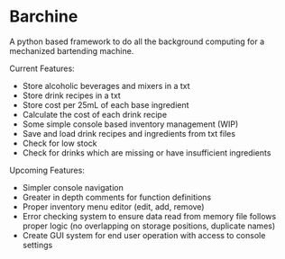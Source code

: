 # Barchine
A python based framework to do all the background computing for a mechanized bartending machine.

Current Features:
  - Store alcoholic beverages and mixers in a txt
  - Store drink recipes in a txt
  - Store cost per 25mL of each base ingredient
  - Calculate the cost of each drink recipe
  - Some simple console based inventory management (WIP)
  - Save and load drink recipes and ingredients from txt files
  - Check for low stock
  - Check for drinks which are missing or have insufficient ingredients
  
Upcoming Features:
  - Simpler console navigation
  - Greater in depth comments for function definitions
  - Proper inventory menu editor (edit, add, remove)
  - Error checking system to ensure data read from memory file follows proper logic (no overlapping on storage positions, duplicate names)
  - Create GUI system for end user operation with access to console settings

